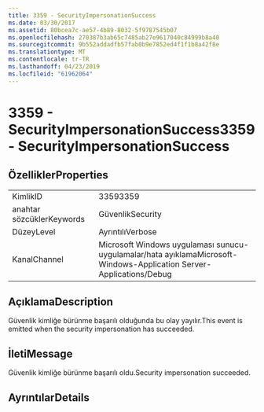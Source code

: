 ```yaml
---
title: 3359 - SecurityImpersonationSuccess
ms.date: 03/30/2017
ms.assetid: 80bcea7c-ae57-4b89-8032-5f9787545b07
ms.openlocfilehash: 270387b3ab65c7485ab27e9617040c84999b8a40
ms.sourcegitcommit: 9b552addadfb57fab0b9e7852ed4f1f1b8a42f8e
ms.translationtype: MT
ms.contentlocale: tr-TR
ms.lasthandoff: 04/23/2019
ms.locfileid: "61962064"
---
```

# <a name="3359---securityimpersonationsuccess"></a><span data-ttu-id="19604-102">3359 - SecurityImpersonationSuccess</span><span class="sxs-lookup"><span data-stu-id="19604-102">3359 - SecurityImpersonationSuccess</span></span>
## <a name="properties"></a><span data-ttu-id="19604-103">Özellikler</span><span class="sxs-lookup"><span data-stu-id="19604-103">Properties</span></span>  
  
|||  
|-|-|  
|<span data-ttu-id="19604-104">Kimlik</span><span class="sxs-lookup"><span data-stu-id="19604-104">ID</span></span>|<span data-ttu-id="19604-105">3359</span><span class="sxs-lookup"><span data-stu-id="19604-105">3359</span></span>|  
|<span data-ttu-id="19604-106">anahtar sözcükler</span><span class="sxs-lookup"><span data-stu-id="19604-106">Keywords</span></span>|<span data-ttu-id="19604-107">Güvenlik</span><span class="sxs-lookup"><span data-stu-id="19604-107">Security</span></span>|  
|<span data-ttu-id="19604-108">Düzey</span><span class="sxs-lookup"><span data-stu-id="19604-108">Level</span></span>|<span data-ttu-id="19604-109">Ayrıntılı</span><span class="sxs-lookup"><span data-stu-id="19604-109">Verbose</span></span>|  
|<span data-ttu-id="19604-110">Kanal</span><span class="sxs-lookup"><span data-stu-id="19604-110">Channel</span></span>|<span data-ttu-id="19604-111">Microsoft Windows uygulaması sunucu-uygulamalar/hata ayıklama</span><span class="sxs-lookup"><span data-stu-id="19604-111">Microsoft-Windows-Application Server-Applications/Debug</span></span>|  
  
## <a name="description"></a><span data-ttu-id="19604-112">Açıklama</span><span class="sxs-lookup"><span data-stu-id="19604-112">Description</span></span>  
 <span data-ttu-id="19604-113">Güvenlik kimliğe bürünme başarılı olduğunda bu olay yayılır.</span><span class="sxs-lookup"><span data-stu-id="19604-113">This event is emitted when the security impersonation has succeeded.</span></span>  
  
## <a name="message"></a><span data-ttu-id="19604-114">İleti</span><span class="sxs-lookup"><span data-stu-id="19604-114">Message</span></span>  
 <span data-ttu-id="19604-115">Güvenlik kimliğe bürünme başarılı oldu.</span><span class="sxs-lookup"><span data-stu-id="19604-115">Security impersonation succeeded.</span></span>  
  
## <a name="details"></a><span data-ttu-id="19604-116">Ayrıntılar</span><span class="sxs-lookup"><span data-stu-id="19604-116">Details</span></span>
